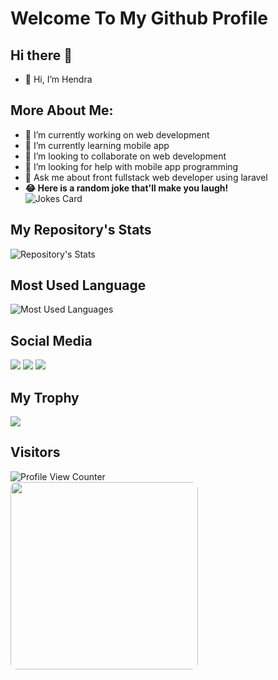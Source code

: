 # Welcome To My Github Profile

## Hi there 👋
- 👋 Hi, I’m Hendra

## More About Me:
- 🔭 I’m currently working on web development
- 🌱 I’m currently learning mobile app
- 👯 I’m looking to collaborate on web development
- 🤔 I’m looking for help with mobile app programming
- 💬 Ask me about front fullstack web developer using laravel
- **😂 Here is a random joke that'll make you laugh!** <br>
![Jokes Card](https://readme-jokes.vercel.app/api)

## My Repository's Stats

![Repository's Stats](https://github-readme-stats.vercel.app/api?username=hendra-Ti19&show_icons=true&)

## Most Used Language

![Most Used Languages](https://github-readme-stats.vercel.app/api/top-langs/?username=hendra-Ti19)

## Social Media

<a href="https://www.facebook.com/hendra.010419/"><img src="https://img.shields.io/badge/Facebook-1877F2?style=for-the-badge&logo=facebook&logoColor=white"/></a>
<a href="https://www.linkedin.com/in/hendra-4b4b561a5/"><img src="https://img.shields.io/badge/LinkedIn-0077B5?style=for-the-badge&logo=linkedin&logoColor=white"/></a>
<a href="https://www.instagram.com/hendra_infotech"><img src="https://img.shields.io/badge/Instagram-E4405F?style=for-the-badge&logo=instagram&logoColor=white"/></a>

## My Trophy

<img src="https://github-profile-trophy.vercel.app/?username=hendra-Ti19"/>


<!-- ![My Image Profile](/my.png) -->
## Visitors

![Profile View Counter](https://komarev.com/ghpvc/?username=hendra-Ti19)
<br>
<img src="/my.png" width="300px" style="border-radius:10px"/>
